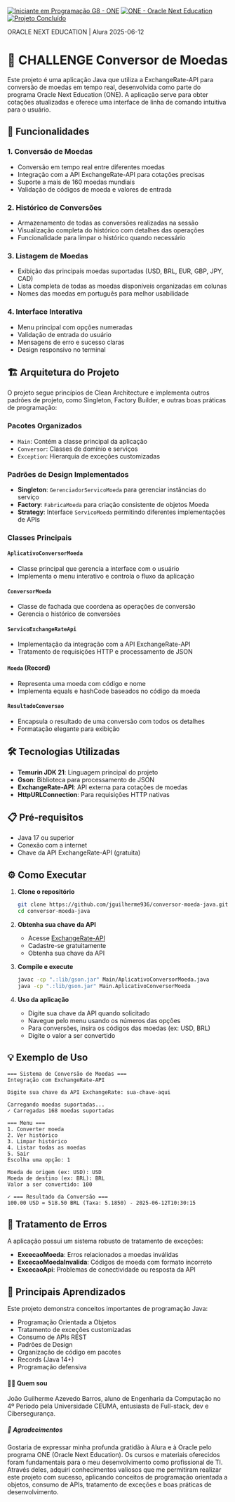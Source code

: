 [![Iniciante em Programação G8 - ONE](https://img.shields.io/badge/Iniciante%20em%20Programação%20G8%20-%20ONE-blue)](https://cursos.alura.com.br/formacao-logica-de-programacao-grupo8-one)
[![ONE - Oracle Next Education](https://img.shields.io/badge/ONE%20-%20Oracle%20Next%20Education-blue)](https://www.oracle.com/br/education/oracle-next-education/)
[![Projeto Concluído](https://img.shields.io/badge/Projeto%20Concluído-success)](https://github.com/jguilherme936/conversor-moeda-java)

ORACLE NEXT EDUCATION | Alura                                                               2025-06-12

# 💱 CHALLENGE Conversor de Moedas

Este projeto é uma aplicação Java que utiliza a ExchangeRate-API para conversão de moedas em tempo real, desenvolvida como parte do programa Oracle Next Education (ONE). A aplicação serve para obter cotações atualizadas e oferece uma interface de linha de comando intuitiva para o usuário.

## 🚀 Funcionalidades

### 1. **Conversão de Moedas**
- Conversão em tempo real entre diferentes moedas
- Integração com a API ExchangeRate-API para cotações precisas
- Suporte a mais de 160 moedas mundiais
- Validação de códigos de moeda e valores de entrada

### 2. **Histórico de Conversões**
- Armazenamento de todas as conversões realizadas na sessão
- Visualização completa do histórico com detalhes das operações
- Funcionalidade para limpar o histórico quando necessário

### 3. **Listagem de Moedas**
- Exibição das principais moedas suportadas (USD, BRL, EUR, GBP, JPY, CAD)
- Lista completa de todas as moedas disponíveis organizadas em colunas
- Nomes das moedas em português para melhor usabilidade

### 4. **Interface Interativa**
- Menu principal com opções numeradas
- Validação de entrada do usuário
- Mensagens de erro e sucesso claras
- Design responsivo no terminal

## 🏗️ Arquitetura do Projeto

O projeto segue princípios de Clean Architecture e implementa outros padrões de projeto, como Singleton, Factory Builder, e outras boas práticas de programação:

### **Pacotes Organizados**
- `Main`: Contém a classe principal da aplicação
- `Conversor`: Classes de domínio e serviços
- `Exception`: Hierarquia de exceções customizadas

### **Padrões de Design Implementados**
- **Singleton**: `GerenciadorServicoMoeda` para gerenciar instâncias do serviço
- **Factory**: `FabricaMoeda` para criação consistente de objetos Moeda
- **Strategy**: Interface `ServicoMoeda` permitindo diferentes implementações de APIs

### **Classes Principais**

#### `AplicativoConversorMoeda`
- Classe principal que gerencia a interface com o usuário
- Implementa o menu interativo e controla o fluxo da aplicação

#### `ConversorMoeda`
- Classe de fachada que coordena as operações de conversão
- Gerencia o histórico de conversões

#### `ServicoExchangeRateApi`
- Implementação da integração com a API ExchangeRate-API
- Tratamento de requisições HTTP e processamento de JSON

#### `Moeda` (Record)
- Representa uma moeda com código e nome
- Implementa equals e hashCode baseados no código da moeda

#### `ResultadoConversao`
- Encapsula o resultado de uma conversão com todos os detalhes
- Formatação elegante para exibição

## 🛠️ Tecnologias Utilizadas

- **Temurin JDK 21**: Linguagem principal do projeto
- **Gson**: Biblioteca para processamento de JSON
- **ExchangeRate-API**: API externa para cotações de moedas
- **HttpURLConnection**: Para requisições HTTP nativas

## 📋 Pré-requisitos

- Java 17 ou superior
- Conexão com a internet
- Chave da API ExchangeRate-API (gratuita)

## ⚙️ Como Executar

1. **Clone o repositório**
   ```bash
   git clone https://github.com/jguilherme936/conversor-moeda-java.git
   cd conversor-moeda-java
   ```

2. **Obtenha sua chave da API**
   - Acesse [ExchangeRate-API](https://www.exchangerate-api.com/)
   - Cadastre-se gratuitamente
   - Obtenha sua chave da API

3. **Compile e execute**
   ```bash
   javac -cp ".:lib/gson.jar" Main/AplicativoConversorMoeda.java
   java -cp ".:lib/gson.jar" Main.AplicativoConversorMoeda
   ```

4. **Uso da aplicação**
   - Digite sua chave da API quando solicitado
   - Navegue pelo menu usando os números das opções
   - Para conversões, insira os códigos das moedas (ex: USD, BRL)
   - Digite o valor a ser convertido

## 💡 Exemplo de Uso

```
=== Sistema de Conversão de Moedas ===
Integração com ExchangeRate-API

Digite sua chave da API ExchangeRate: sua-chave-aqui

Carregando moedas suportadas...
✓ Carregadas 168 moedas suportadas

=== Menu ===
1. Converter moeda
2. Ver histórico
3. Limpar histórico
4. Listar todas as moedas
5. Sair
Escolha uma opção: 1

Moeda de origem (ex: USD): USD
Moeda de destino (ex: BRL): BRL
Valor a ser convertido: 100

✓ === Resultado da Conversão ===
100.00 USD = 518.50 BRL (Taxa: 5.1850) - 2025-06-12T10:30:15
```

## 🔧 Tratamento de Erros

A aplicação possui um sistema robusto de tratamento de exceções:

- **ExcecaoMoeda**: Erros relacionados a moedas inválidas
- **ExcecaoMoedaInvalida**: Códigos de moeda com formato incorreto
- **ExcecaoApi**: Problemas de conectividade ou resposta da API

## 🎯 Principais Aprendizados

Este projeto demonstra conceitos importantes de programação Java:

- Programação Orientada a Objetos
- Tratamento de exceções customizadas
- Consumo de APIs REST
- Padrões de Design
- Organização de código em pacotes
- Records (Java 14+)
- Programação defensiva

#### 👨‍💻 Quem sou

João Guilherme Azevedo Barros, aluno de Engenharia da Computação no 4º Período pela Universidade CEUMA, entusiasta de Full-stack, dev e Cibersegurança.

##### 🙏 Agradecimentos

Gostaria de expressar minha profunda gratidão à Alura e à Oracle pelo programa ONE (Oracle Next Education). Os cursos e materiais oferecidos foram fundamentais para o meu desenvolvimento como profissional de TI. Através deles, adquiri conhecimentos valiosos que me permitiram realizar este projeto com sucesso, aplicando conceitos de programação orientada a objetos, consumo de APIs, tratamento de exceções e boas práticas de desenvolvimento. 
